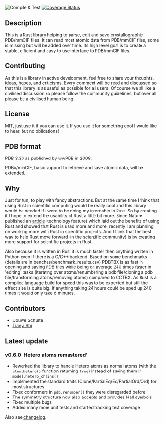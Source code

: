 ![Compile & Test](https://github.com/nonnominandus/rust-pdb/workflows/Compile%20&%20Test/badge.svg) [![Coverage Status](https://coveralls.io/repos/github/nonnominandus/pdbtbx/badge.svg?branch=master)](https://coveralls.io/github/nonnominandus/pdbtbx?branch=master)

## Description
This is a Rust library helping to parse, edit and save crystallographic PDB/mmCIF files. It can read most atomic data from PDB/mmCIF files, some is missing but will be added over time. Its high level goal is to create a stable, efficient and easy to use interface to PDB/mmCIF files. 

## Contributing
As this is a library in active development, feel free to share your thoughts, ideas, hopes, and criticisms. Every comment will be read and discussed so that this library is as useful as possible for all users. Of course we all like a civilised discussion so please follow the community guidelines, but over all please be a civilised human being.

## License
MIT, just use it if you can use it. If you use it for something cool I would like to hear, but no obligations!

## PDB format
PDB 3.30 as published by wwPDB in 2008.

PDBx/mmCIF, basic support to retrieve and save atomic data, will be extended.

## Why
Just for fun, to play with fancy abstractions. But at the same time I think that using Rust in scientific computing would be really cool and this library would be needed if I were to be doing my internship in Rust. So by creating it I hope to extend the usability of Rust a little bit more. Since Nature published an [article](https://www.nature.com/articles/d41586-020-03382-2) (technology feature) which laid out the benefits of using Rust and showed that Rust is used more and more, recently I am planning on working more with Rust in scientific projects. And I think that the best way to help Rust move forward (in the scientific community) is by creating more support for scientific projects in Rust.

Also because it is written in Rust it is much faster then anything written in Python even if there is a C/C++ backend. Based on some benchmarks (details are in benches/benchmark_results.csv) PDBTBX is as fast in opening and saving PDB files while being on average 240 times faster in 'editing' tasks (iterating over atoms/renumbering a pdb file/cloning a pdb file/transforming atoms/removing atoms) compared to CCTBX. As Rust is a compiled language build for speed this was to be expected but still the effect size is quite big. If anything taking 24 hours could be sped up 240 times it would only take 6 minutes.

## Contributors
* Douwe Schulte
* [Tianyi Shi](https://github.com/TianyiShi2001)

## Latest update
### v0.6.0 'Hetero atoms remastered'
* Reworked the library to handle Hetero atoms as normal atoms (with the `atom.hetero()` function returning `true`) instead of saving them in `model.hetero_chains()`
* Implemented the standard traits (Clone/PartialEq/Eq/PartialOrd/Ord) for most structures
* Fixed conformers in `pdb.renumber()` they were disregarded before
* The symmetry structure now also accepts and provides Hall symbols
* Fixed multiple bugs
* Added many more unit tests and started tracking test coverage

Also see [changelog](https://github.com/nonnominandus/pdbtbx/blob/master/changelog.md).
